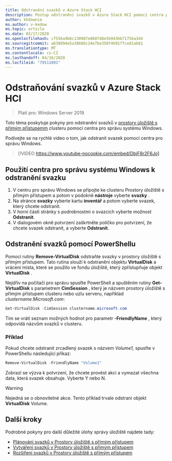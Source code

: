 ```yaml
---
title: Odstranění svazků v Azure Stack HCI
description: Postup odstranění svazků v Azure Stack HCI pomocí centra pro správu Windows a PowerShellu
author: khdownie
ms.author: v-kedow
ms.topic: article
ms.date: 03/17/2020
ms.openlocfilehash: cf556a9b6c130907e8607d8e5b9436b71756a3d4
ms.sourcegitcommit: a630894e5a38666c24e7be350f4691ffce81ab81
ms.translationtype: MT
ms.contentlocale: cs-CZ
ms.lasthandoff: 04/16/2020
ms.locfileid: "79511891"
---
```

# <a name="deleting-volumes-in-azure-stack-hci"></a>Odstraňování svazků v Azure Stack HCI

> Platí pro: Windows Server 2019

Toto téma poskytuje pokyny pro odstranění svazků v [prostory úložiště s přímým přístupemm](/windows-server/storage/storage-spaces/storage-spaces-direct-overview) clusteru pomocí centra pro správu systému Windows.

Podívejte se na rychlé video o tom, jak odstranit svazek pomocí centra pro správu Windows.

> [!VIDEO https://www.youtube-nocookie.com/embed/DbjF8r2F6Jo]

## <a name="use-windows-admin-center-to-delete-a-volume"></a>Použití centra pro správu systému Windows k odstranění svazku

1. V centru pro správu Windows se připojte ke clusteru Prostory úložiště s přímým přístupem a potom v podokně **nástroje** vyberte **svazky** .
2. Na stránce **svazky** vyberte kartu **inventář** a potom vyberte svazek, který chcete odstranit.
3. V horní části stránky s podrobnostmi o svazcích vyberte možnost **Odstranit**.
4. V dialogovém okně potvrzení zaškrtněte políčko pro potvrzení, že chcete svazek odstranit, a vyberte **Odstranit**.

## <a name="delete-volumes-using-powershell"></a>Odstranění svazků pomocí PowerShellu

Pomocí rutiny **Remove-VirtualDisk** odstraňte svazky v prostory úložiště s přímým přístupem. Tato rutina slouží k odstranění objektu **VirtualDisk** a vrácení místa, které se použilo ve fondu úložiště, který zpřístupňuje objekt **VirtualDisk** .

Nejdřív na počítači pro správu spusťte PowerShell a spuštěním rutiny **Get-VirtualDisk** s parametrem **CimSession** , který je názvem prostory úložiště s přímým přístupem clusteru nebo uzlu serveru, například *clustername.Microsoft.com*: 

```PowerShell
Get-VirtualDisk -CimSession clustername.microsoft.com
```

Tím se vrátí seznam možných hodnot pro parametr **-FriendlyName** , který odpovídá názvům svazků v clusteru.

### <a name="example"></a>Příklad

Pokud chcete odstranit zrcadlený svazek s názvem *Volume1,* spusťte v PowerShellu následující příkaz:

```PowerShell
Remove-VirtualDisk -FriendlyName "Volume1"
```

Zobrazí se výzva k potvrzení, že chcete provést akci a vymazat všechna data, která svazek obsahuje. Vyberte Y nebo N.

   > [!WARNING]
   > Nejedná se o obnovitelné akce. Tento příklad trvale odstraní objekt **VirtualDisk** Volume.

## <a name="next-steps"></a>Další kroky

Podrobné pokyny pro další důležité úlohy správy úložiště najdete tady:

- [Plánování svazků v Prostory úložiště s přímým přístupem](../concepts/plan-volumes.md)
- [Vytváření svazků v Prostory úložiště s přímým přístupem](create-volumes.md)
- [Rozšíření svazků v Prostory úložiště s přímým přístupem](extend-volumes.md)